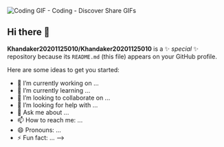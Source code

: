 
![Coding GIF - Coding - Discover   Share GIFs](https://github.com/Khandaker20201125010/Khandaker20201125010/assets/110191108/b5b7887c-f61b-43f0-a1da-d7d1b64297b0)

## Hi there 👋




**Khandaker20201125010/Khandaker20201125010** is a ✨ _special_ ✨ repository because its `README.md` (this file) appears on your GitHub profile.

Here are some ideas to get you started:

- 🔭 I’m currently working on ...
- 🌱 I’m currently learning ...
- 👯 I’m looking to collaborate on ...
- 🤔 I’m looking for help with ...
- 💬 Ask me about ...
- 📫 How to reach me: ...
- 😄 Pronouns: ...
- ⚡ Fun fact: ...
-->
